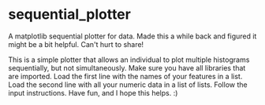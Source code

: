 # sequential_plotter
A matplotlib sequential plotter for data. Made this a while back and figured it might be a bit helpful. Can't hurt to share!

This is a simple plotter that allows an individual to plot multiple histograms sequentially, but not simultaneously.
Make sure you have all libraries that are imported.
Load the first line with the names of your features in a list.
Load the second line with all your numeric data in a list of lists.
Follow the input instructions.
Have fun, and I hope this helps. 
:)
